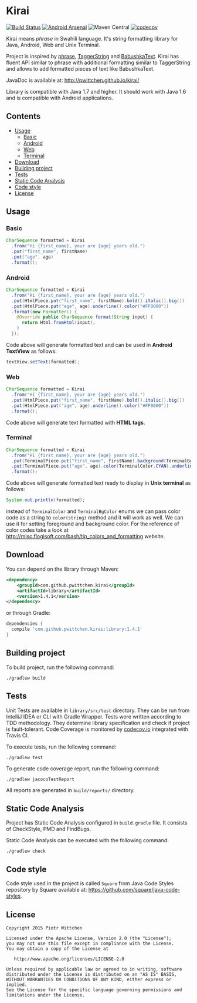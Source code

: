 Kirai
=====

[![Build Status](https://travis-ci.org/pwittchen/kirai.svg?branch=master)](https://travis-ci.org/pwittchen/kirai)  [![Android Arsenal](https://img.shields.io/badge/Android%20Arsenal-Kirai-brightgreen.svg?style=flat)](https://android-arsenal.com/details/1/1391) ![Maven Central](https://img.shields.io/maven-central/v/com.github.pwittchen.kirai/library.svg?style=flat) [![codecov](https://codecov.io/gh/pwittchen/kirai/branch/master/graph/badge.svg)](https://codecov.io/gh/pwittchen/kirai)

Kirai means *phrase* in Swahili language. It's string formatting library for Java, Android, Web and Unix Terminal.

Project is inspired by [phrase](https://github.com/square/phrase), [TaggerString](https://github.com/polok/TaggerString) and [BabushkaText](https://github.com/quiqueqs/BabushkaText).
Kirai has fluent API similar to phrase with additional formatting similar to TaggerString and allows to add formatted pieces of text like BabushkaText.

JavaDoc is available at: http://pwittchen.github.io/kirai/

Library is compatible with Java 1.7 and higher. It should work with Java 1.6 and is compatible with Android applications.

Contents
--------
- [Usage](#usage)
  - [Basic](#basic)
  - [Android](#android)
  - [Web](#web)
  - [Terminal](#terminal)
- [Download](#download)
- [Building project](#building-project)
- [Tests](#tests)
- [Static Code Analysis](#static-code-analysis)
- [Code style](#code-style)
- [License](#license)

Usage
-----

### Basic

```java
CharSequence formatted = Kirai
  .from("Hi {first_name}, your are {age} years old.")
  .put("first_name", firstName)
  .put("age", age)
  .format();
```

### Android

```java
CharSequence formatted = Kirai
  .from("Hi {first_name}, your are {age} years old.")
  .put(HtmlPiece.put("first_name", firstName).bold().italic().big())
  .put(HtmlPiece.put("age", age).underline().color("#FF0000"))
  .format(new Formatter() {
    @Override public CharSequence format(String input) {
      return Html.fromHtml(input);
    }
  });
```

Code above will generate formatted text and can be used in **Android TextView** as follows:

```java
textView.setText(formatted);
```

### Web

```java
CharSequence formatted = Kirai
  .from("Hi {first_name}, your are {age} years old.")
  .put(HtmlPiece.put("first_name", firstName).bold().italic().big())
  .put(HtmlPiece.put("age", age).underline().color("#FF0000"))
  .format();
```

Code above will generate text formatted with **HTML tags**.

### Terminal

```java
CharSequence formatted = Kirai
  .from("Hi {first_name}, your are {age} years old.")
  .put(TerminalPiece.put("first_name", firstName).background(TerminalBgColor.DARK_GRAY).bold())
  .put(TerminalPiece.put("age", age).color(TerminalColor.CYAN).underline())
  .format();
```

Code above will generate formatted text ready to display in **Unix terminal** as follows:

```java
System.out.println(formatted);
```

instead of `TerminalColor` and `TerminalBgColor` enums we can pass color code as a string to `color(string)` method and it will work as well. We can use it for setting foreground and background color. For the reference of color codes take a look at http://misc.flogisoft.com/bash/tip_colors_and_formatting website.

Download
--------

You can depend on the library through Maven:

```xml
<dependency>
    <groupId>com.github.pwittchen.kirai</groupId>
    <artifactId>library</artifactId>
    <version>1.4.1</version>
</dependency>
```

or through Gradle:

```groovy
dependencies {
  compile 'com.github.pwittchen.kirai:library:1.4.1'
}
```

Building project
----------------

To build project, run the following command:

```
./gradlew build
```

Tests
-----

Unit Tests are available in `library/src/test` directory. They can be run from IntelliJ IDEA or CLI with Gradle Wrapper. Tests were written according to TDD methodology. They determine library specification and check if project is fault-tolerant. Code Coverage is monitored by [codecov.io](https://codecov.io/github/pwittchen/kirai?branch=master) integrated with Travis CI.

To execute tests, run the following command:

```
./gradlew test
```

To generate code coverage report, run the following command:

```
./gradlew jacocoTestReport
```

All reports are generated in `build/reports/` directory.

Static Code Analysis
--------------------

Project has Static Code Analysis configured in `build.gradle` file. It consists of CheckStyle, PMD and FindBugs.

Static Code Analysis can be executed with the following command:

```
./gradlew check
```

Code style
----------

Code style used in the project is called `Square` from Java Code Styles repository by Square available at: https://github.com/square/java-code-styles.

License
-------

    Copyright 2015 Piotr Wittchen

    Licensed under the Apache License, Version 2.0 (the "License");
    you may not use this file except in compliance with the License.
    You may obtain a copy of the License at

       http://www.apache.org/licenses/LICENSE-2.0

    Unless required by applicable law or agreed to in writing, software
    distributed under the License is distributed on an "AS IS" BASIS,
    WITHOUT WARRANTIES OR CONDITIONS OF ANY KIND, either express or implied.
    See the License for the specific language governing permissions and
    limitations under the License.
